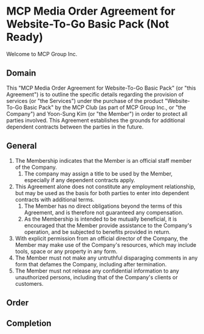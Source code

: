 # MCP Media Order Agreement for Website-To-Go Basic Pack (Not Ready)
Welcome to MCP Group Inc. 
## Domain
This "MCP Media Order Agreement for Website-To-Go Basic Pack" (or "this Agreement") is to outline the specific details regarding the provision of services (or "the Services") under the purchase of the product "Website-To-Go Basic Pack" by the  MCP Club (as part of MCP Group Inc., or "the Company") and Yoon-Sung Kim (or "the Member") in order to protect all parties involved. This Agreement establishes the grounds for additional dependent contracts between the parties in the future.
## General
1. The Membership indicates that the Member is an official staff member of the Company.
    1. The company may assign a title to be used by the Member, especially if any dependent contracts apply.
2. This Agreement alone does not constitute any employment relationship, but may be used as the basis for both parties to enter into dependent contracts with additional terms.
    1. The Member has no direct obligations beyond the terms of this Agreement, and is therefore not guaranteed any compensation.
    2. As the Membership is intended to be mutually beneficial, it is encouraged that the Member provide assistance to the Company's operation, and be subjected to benefits provided in return.
3. With explicit permission from an official director of the Company, the Member may make use of the Company's resources, which may include tools, space or any property in any form.
4. The Member must not make any untruthful disparaging comments in any form that defames the Company, including after termination. 
5. The Member must not release any confidential information to any unauthorized persons, including that of the Company's clients or customers.
## Order
## Completion